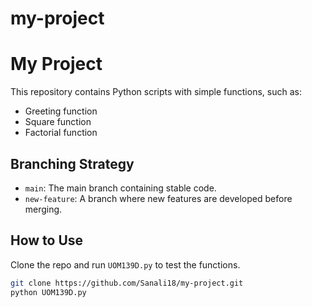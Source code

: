 # my-project

# My Project

This repository contains Python scripts with simple functions, such as:
- Greeting function
- Square function
- Factorial function

## Branching Strategy
- `main`: The main branch containing stable code.
- `new-feature`: A branch where new features are developed before merging.

## How to Use
Clone the repo and run `UOM139D.py` to test the functions.

```sh
git clone https://github.com/Sanali18/my-project.git
python UOM139D.py

